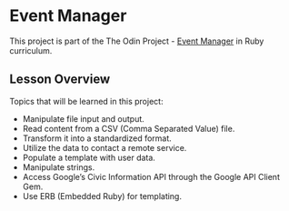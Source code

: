 # Event Manager

This project is part of the The Odin Project - [Event Manager](https://www.theodinproject.com/lessons/ruby-event-manager) in Ruby curriculum.

## Lesson Overview

Topics that will be learned in this project:

  * Manipulate file input and output.
  * Read content from a CSV (Comma Separated Value) file.
  * Transform it into a standardized format.
  * Utilize the data to contact a remote service.
  * Populate a template with user data.
  * Manipulate strings.
  * Access Google’s Civic Information API through the Google API Client Gem.
  * Use ERB (Embedded Ruby) for templating.
